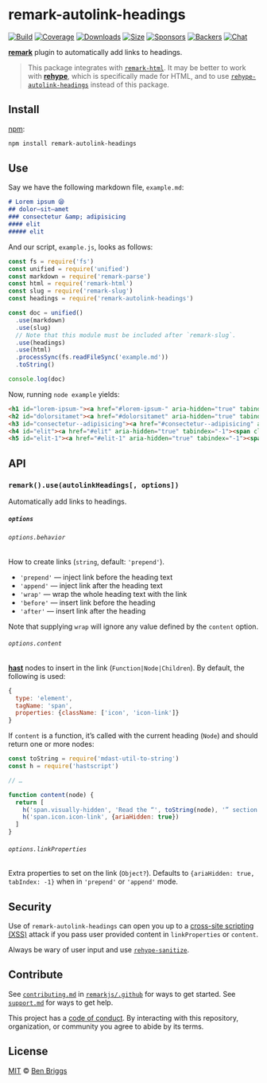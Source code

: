 # remark-autolink-headings

[![Build][build-badge]][build]
[![Coverage][coverage-badge]][coverage]
[![Downloads][downloads-badge]][downloads]
[![Size][size-badge]][size]
[![Sponsors][sponsors-badge]][collective]
[![Backers][backers-badge]][collective]
[![Chat][chat-badge]][chat]

[**remark**][remark] plugin to automatically add links to headings.

> This package integrates with [`remark-html`][remark-html].
> It may be better to work with [**rehype**][rehype], which is specifically made
> for HTML, and to use [`rehype-autolink-headings`][rehype-autolink-headings]
> instead of this package.

## Install

[npm][]:

```sh
npm install remark-autolink-headings
```

## Use

Say we have the following markdown file, `example.md`:

```markdown
# Lorem ipsum 😪
## dolor—sit—amet
### consectetur &amp; adipisicing
#### elit
##### elit
```

And our script, `example.js`, looks as follows:

```js
const fs = require('fs')
const unified = require('unified')
const markdown = require('remark-parse')
const html = require('remark-html')
const slug = require('remark-slug')
const headings = require('remark-autolink-headings')

const doc = unified()
  .use(markdown)
  .use(slug)
  // Note that this module must be included after `remark-slug`.
  .use(headings)
  .use(html)
  .processSync(fs.readFileSync('example.md'))
  .toString()

console.log(doc)
```

Now, running `node example` yields:

```html
<h1 id="lorem-ipsum-"><a href="#lorem-ipsum-" aria-hidden="true" tabindex="-1"><span class="icon icon-link"></span></a>Lorem ipsum 😪</h1>
<h2 id="dolorsitamet"><a href="#dolorsitamet" aria-hidden="true" tabindex="-1"><span class="icon icon-link"></span></a>dolor—sit—amet</h2>
<h3 id="consectetur--adipisicing"><a href="#consectetur--adipisicing" aria-hidden="true" tabindex="-1"><span class="icon icon-link"></span></a>consectetur &#x26; adipisicing</h3>
<h4 id="elit"><a href="#elit" aria-hidden="true" tabindex="-1"><span class="icon icon-link"></span></a>elit</h4>
<h5 id="elit-1"><a href="#elit-1" aria-hidden="true" tabindex="-1"><span class="icon icon-link"></span></a>elit</h5>
```

## API

### `remark().use(autolinkHeadings[, options])`

Automatically add links to headings.

##### `options`

###### `options.behavior`

How to create links (`string`, default: `'prepend'`).

*   `'prepend'` — inject link before the heading text
*   `'append'` — inject link after the heading text
*   `'wrap'` — wrap the whole heading text with the link
*   `'before'` — insert link before the heading
*   `'after'` — insert link after the heading

Note that supplying `wrap` will ignore any value defined by the `content`
option.

###### `options.content`

[**hast**][hast] nodes to insert in the link (`Function|Node|Children`).
By default, the following is used:

```js
{
  type: 'element',
  tagName: 'span',
  properties: {className: ['icon', 'icon-link']}
}
```

If `content` is a function, it’s called with the current heading (`Node`) and
should return one or more nodes:

```js
const toString = require('mdast-util-to-string')
const h = require('hastscript')

// …

function content(node) {
  return [
    h('span.visually-hidden', 'Read the “', toString(node), '” section'),
    h('span.icon.icon-link', {ariaHidden: true})
  ]
}
```

###### `options.linkProperties`

Extra properties to set on the link (`Object?`).
Defaults to `{ariaHidden: true, tabIndex: -1}` when in `'prepend'` or `'append'`
mode.

## Security

Use of `remark-autolink-headings` can open you up to a
[cross-site scripting (XSS)][xss] attack if you pass user provided content in
`linkProperties` or `content`.

Always be wary of user input and use [`rehype-sanitize`][sanitize].

## Contribute

See [`contributing.md`][contributing] in [`remarkjs/.github`][health] for ways
to get started.
See [`support.md`][support] for ways to get help.

This project has a [code of conduct][coc].
By interacting with this repository, organization, or community you agree to
abide by its terms.

## License

[MIT][license] © [Ben Briggs][author]

<!-- Definitions -->

[build-badge]: https://img.shields.io/travis/remarkjs/remark-autolink-headings/master.svg

[build]: https://travis-ci.org/remarkjs/remark-autolink-headings

[coverage-badge]: https://img.shields.io/codecov/c/github/remarkjs/remark-autolink-headings.svg

[coverage]: https://codecov.io/github/remarkjs/remark-autolink-headings

[downloads-badge]: https://img.shields.io/npm/dm/remark-autolink-headings.svg

[downloads]: https://www.npmjs.com/package/remark-autolink-headings

[size-badge]: https://img.shields.io/bundlephobia/minzip/remark-autolink-headings.svg

[size]: https://bundlephobia.com/result?p=remark-autolink-headings

[sponsors-badge]: https://opencollective.com/unified/sponsors/badge.svg

[backers-badge]: https://opencollective.com/unified/backers/badge.svg

[collective]: https://opencollective.com/unified

[chat-badge]: https://img.shields.io/badge/chat-spectrum-7b16ff.svg

[chat]: https://spectrum.chat/unified/remark

[npm]: https://docs.npmjs.com/cli/install

[health]: https://github.com/remarkjs/.github

[contributing]: https://github.com/remarkjs/.github/blob/master/contributing.md

[support]: https://github.com/remarkjs/.github/blob/master/support.md

[coc]: https://github.com/remarkjs/.github/blob/master/code-of-conduct.md

[license]: license

[author]: http://beneb.info

[remark]: https://github.com/remarkjs/remark

[remark-html]: https://github.com/remarkjs/remark-html

[rehype]: https://github.com/rehypejs/rehype

[rehype-autolink-headings]: https://github.com/rehypejs/rehype-autolink-headings

[hast]: https://github.com/syntax-tree/hast

[xss]: https://en.wikipedia.org/wiki/Cross-site_scripting

[sanitize]: https://github.com/rehypejs/rehype-sanitize
